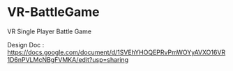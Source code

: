 # VR-BattleGame
 VR Single Player Battle Game


Design Doc : https://docs.google.com/document/d/1SVEhYHOQEPRvPmWOYyAVXO16VR1D6nPVLMcNBgFVMKA/edit?usp=sharing
